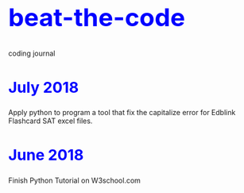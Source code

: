 <h1 style="font-size:50px;color:blue;">beat-the-code</h1>
coding journal

<h2 style="font-size:30px;color:blue">July 2018</h2>
<p>Apply python to program a tool that fix the capitalize error for Edblink Flashcard SAT excel files.</p>

<h2 style="font-size:30px;color:blue">June 2018</h2>
<p>Finish Python Tutorial on W3school.com</p>

